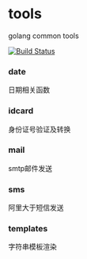 # tools
golang common tools

[![Build Status](https://www.travis-ci.org/wangsongyan/tools.svg?branch=master)](http://travis-ci.org/wangsongyan/tools)

### date
日期相关函数

### idcard
身份证号验证及转换

### mail
smtp邮件发送

### sms
阿里大于短信发送

### templates
字符串模板渲染

